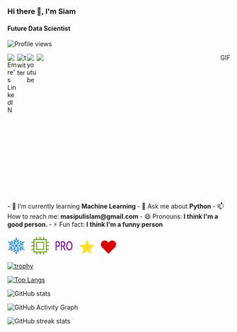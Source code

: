 ### Hi there 👋, I'm Siam
#### Future Data Scientist


![Profile views](https://gpvc.arturio.dev/siamprogrammer)  



<a href="https://linkedin.com/in/siamprogrammer" rel="nofollow">
  <img align="left" alt="Emre's LinkedIN" width="22px" src="https://raw.githubusercontent.com/peterthehan/peterthehan/master/assets/linkedin.svg" style="max-width: 100%;">
</a>

<a href="https://twitter.com/in/siamprogrammer" rel="nofollow">
  <img align="left" alt="twitter" width="22px" src="https://raw.githubusercontent.com/peterthehan/peterthehan/master/assets/twitter.svg" style="max-width: 100%;">
</a>

<a href="https://youtube.com/in/UCsBfRBeee13hzWW3uZP_EjA" rel="nofollow">
  <img align="left" alt="youtube" width="22px" src="https://raw.githubusercontent.com/peterthehan/peterthehan/master/assets/youtube.svg" style="max-width: 100%;">
</a>

<p align="right" dir="auto">
<img data-target="animated-image.replacedImage" alt="GIF" class="AnimatedImagePlayer-animatedImage" src="https://i.ibb.co/m5vnYPs/code.gif" height="320" style="width: right 500px; display: block; opacity: 1;"> </p>


<p dir="auto">
- 🌱 I’m currently learning <strong> Machine Learning </strong>
- 💬 Ask me about <strong> Python </strong>
- 📫 How to reach me:<strong> masipulislam@gmail.com </strong>
- 😄 Pronouns:<strong> I think I'm a good person. </strong>
- ⚡ Fun fact: <strong> I think I'm a funny person </strong>
</p>


<a href='https://archiveprogram.github.com/'><img src='https://raw.githubusercontent.com/acervenky/animated-github-badges/master/assets/acbadge.gif' width='40' height='40'></a> <a href='https://docs.github.com/en/developers'><img src='https://raw.githubusercontent.com/acervenky/animated-github-badges/master/assets/devbadge.gif' width='40' height='40'></a> <a href='https://github.com/pricing'><img src='https://raw.githubusercontent.com/acervenky/animated-github-badges/master/assets/pro.gif' width='40' height='40'></a> <a href='https://stars.github.com/'><img src='https://raw.githubusercontent.com/acervenky/animated-github-badges/master/assets/starbadge.gif' width='35' height='35'></a> <a href='https://docs.github.com/en/github/supporting-the-open-source-community-with-github-sponsors'><img src='https://raw.githubusercontent.com/acervenky/animated-github-badges/master/assets/sponsorbadge.gif' width='35' height='35'></a> 

[![trophy](https://github-profile-trophy.vercel.app/?username=siamprogrammer)](https://github.com/ryo-ma/github-profile-trophy)

[![Top Langs](https://github-readme-stats.vercel.app/api/top-langs/?username=siamprogrammer)](https://github.com/anuraghazra/github-readme-stats)

![GitHub stats](https://github-readme-stats.vercel.app/api?username=siamprogrammer&show_icons=true&count_private=true)  

![GitHub Activity Graph](https://activity-graph.herokuapp.com/graph?username=siamprogrammer)  

![GitHub streak stats](https://github-readme-streak-stats.herokuapp.com/?user=siamprogrammer)  

